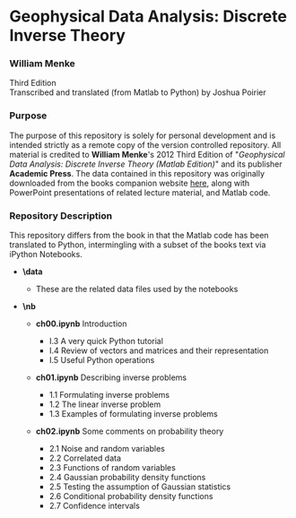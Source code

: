﻿# Geophysical Data Analysis: Discrete Inverse Theory  

### William Menke
Third Edition  
Transcribed and translated (from Matlab to Python) by Joshua Poirier  


### Purpose  
The purpose of this repository is solely for personal development and is intended strictly as a remote copy of the version controlled repository.  All material is credited to **William Menke**'s 2012 Third Edition of "*Geophysical Data Analysis: Discrete Inverse Theory (Matlab Edition)*" and its publisher **Academic Press**.  The data contained in this repository was originally downloaded from the books companion website [here](http://www.elsevierdirect.com/v2/companion.jsp?ISBN=9780123971609), along with PowerPoint presentations of related lecture material, and Matlab code.  



### Repository Description  

This repository differs from the book in that the Matlab code has been translated to Python, intermingling with a subset of the books text via iPython Notebooks.  

* **\data**  

  * These are the related data files used by the notebooks  

* **\nb**  

  * **ch00.ipynb** Introduction  
    * I.3 A very quick Python tutorial  
    * I.4 Review of vectors and matrices and their representation  
    * I.5 Useful Python operations  

  * **ch01.ipynb** Describing inverse problems  
    * 1.1 Formulating inverse problems  
    * 1.2 The linear inverse problem  
    * 1.3 Examples of formulating inverse problems  

  * **ch02.ipynb** Some comments on probability theory  
    * 2.1 Noise and random variables  
    * 2.2 Correlated data  
    * 2.3 Functions of random variables  
    * 2.4 Gaussian probability density functions  
    * 2.5 Testing the assumption of Gaussian statistics  
    * 2.6 Conditional probability density functions  
    * 2.7 Confidence intervals  